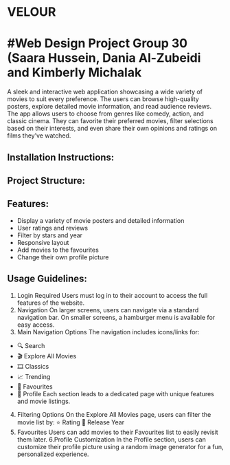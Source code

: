 # VELOUR 
# #Web Design Project Group 30 (Saara Hussein, Dania Al-Zubeidi and Kimberly Michalak

A sleek and interactive web application showcasing a wide variety of movies to suit every preference. The users can browse high-quality posters, explore detailed movie information, and read audience reviews. The app allows users to choose from genres like comedy, action, and classic cinema. They can favorite their preferred movies, filter selections based on their interests, and even share their own opinions and ratings on films they’ve watched.

## Installation Instructions:

## Project Structure:



## Features:
- Display a variety of movie posters and detailed information
- User ratings and reviews
- Filter by stars and year
- Responsive layout
- Add movies to the favourites
- Change their own profile picture

## Usage Guidelines:
1. Login Required
Users must log in to their account to access the full features of the website.
2. Navigation
On larger screens, users can navigate via a standard navigation bar.
On smaller screens, a hamburger menu is available for easy access.
3. Main Navigation Options
The navigation includes icons/links for:
- 🔍 Search
- 🎬 Explore All Movies
- 🎞️ Classics
- 📈 Trending
- 💜 Favourites
- 👤 Profile
Each section leads to a dedicated page with unique features and movie listings.
4. Filtering Options
On the Explore All Movies page, users can filter the movie list by:
⭐ Rating
📅 Release Year
5. Favourites
Users can add movies to their Favourites list to easily revisit them later.
6.Profile Customization
In the Profile section, users can customize their profile picture using a random image generator for a fun, personalized experience.

